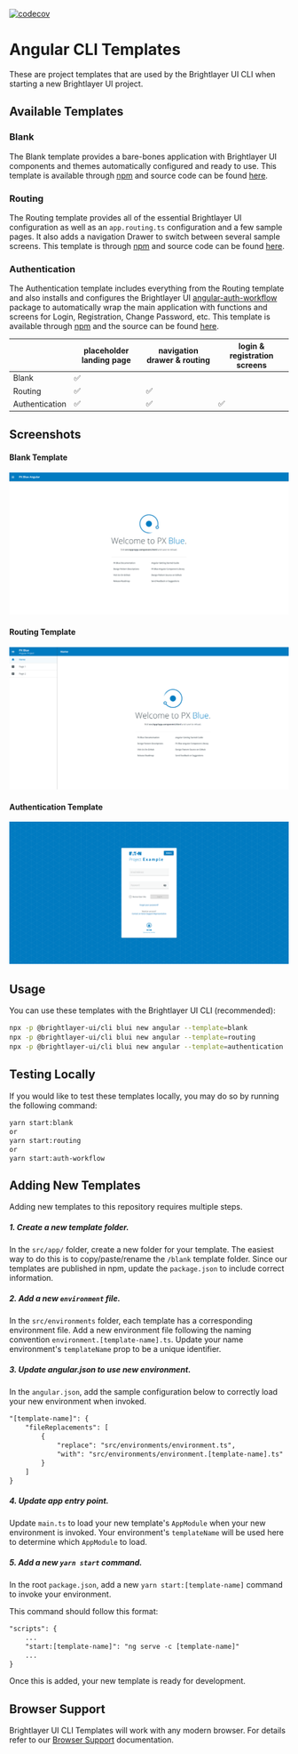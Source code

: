 [![codecov](https://codecov.io/gh/brightlayer-ui/angular-cli-templates/branch/master/graph/badge.svg?token=MHGB0RGXVF)](https://codecov.io/gh/brightlayer-ui/angular-cli-templates)

# Angular CLI Templates

These are project templates that are used by the Brightlayer UI CLI when starting a new Brightlayer UI project. 

## Available Templates

### Blank
The Blank template provides a bare-bones application with Brightlayer UI components and themes automatically configured and ready to use. This template is available through [npm](https://www.npmjs.com/package/@brightlayer-ui/angular-template-blank) and source code can be found [here](https://github.com/brightlayer-ui/angular-cli-templates/tree/dev/src/app/blank).

### Routing
The Routing template provides all of the essential Brightlayer UI configuration as well as an `app.routing.ts` configuration and a few sample pages. It also adds a navigation Drawer to switch between several sample screens. This template is through [npm](https://www.npmjs.com/package/@brightlayer-ui/angular-template-routing) and source code can be found [here](https://github.com/brightlayer-ui/angular-cli-templates/tree/dev/src/app/routing).

### Authentication
The Authentication template includes everything from the Routing template and also installs and configures the Brightlayer UI [angular-auth-workflow](https://www.npmjs.com/package/@brightlayer-ui/angular-auth-workflow) package to automatically wrap the main application with functions and screens for Login, Registration, Change Password, etc. This template is available through [npm](https://www.npmjs.com/package/@brightlayer-ui/angular-template-authentication-typescript) and the source can be found [here](https://github.com/brightlayer-ui/angular-cli-templates/tree/dev/src/app/auth-workflow).

|                | placeholder landing page | navigation drawer & routing  | login & registration screens  |
| -------------- | ------------------------ | ---------------------------- | ----------------------------- |
| Blank          | ✅                       |                              |                               |                                
| Routing        | ✅                       | ✅                           |                               |
| Authentication | ✅                       | ✅                           | ✅                            |


## Screenshots
#### Blank Template
![Blank Template](./images/blank.png)
#### Routing Template
![Routing Template](./images/routing.png)
#### Authentication Template
![Authentication Template](./images/auth-workflow.png)

## Usage
You can use these templates with the Brightlayer UI CLI (recommended):

```sh
npx -p @brightlayer-ui/cli blui new angular --template=blank
npx -p @brightlayer-ui/cli blui new angular --template=routing
npx -p @brightlayer-ui/cli blui new angular --template=authentication
```

## Testing Locally
If you would like to test these templates locally, you may do so by running the following command:
```
yarn start:blank 
or
yarn start:routing
or
yarn start:auth-workflow
```

## Adding New Templates
Adding new templates to this repository requires multiple steps.

##### 1. Create a new template folder.
In the `src/app/` folder, create a new folder for your template. The easiest way to do this is to copy/paste/rename the `/blank` template folder.  Since our templates are published in npm, update the `package.json` to include correct information. 

##### 2. Add a new `environment` file.
In the `src/environments` folder, each template has a corresponding environment file.  Add a new environment file following the naming convention `environment.[template-name].ts`.  Update your name environment's `templateName` prop to be a unique identifier. 

##### 3. Update angular.json to use new environment.
In the `angular.json`, add the sample configuration below to correctly load your new environment when invoked.
```angular2
"[template-name]": {
    "fileReplacements": [
        {
            "replace": "src/environments/environment.ts",
            "with": "src/environments/environment.[template-name].ts"
        }
    ]
}
```

##### 4. Update app entry point.
Update `main.ts` to load your new template's `AppModule` when your new environment is invoked.  Your environment's `templateName` will be used here to determine which `AppModule` to load. 


##### 5. Add a new `yarn start` command.
In the root `package.json`, add a new `yarn start:[template-name]` command to invoke your environment.  

This command should follow this format: 
```
"scripts": {
    ...
    "start:[template-name]": "ng serve -c [template-name]"
    ...
}
```

Once this is added, your new template is ready for development. 

## Browser Support

Brightlayer UI CLI Templates will work with any modern browser. For details refer to our [Browser Support](https://brightlayer-ui.github.io/development/frameworks-web/angular#browser-support) documentation.
